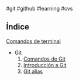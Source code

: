 #git #github #learning #cvs

## Índice

[Comandos de terminal](./Comandos%20de%20la%20terminal%20común.md)

- Git
  1. [Comandos de Git](./Git/01.%20Comandos%20de%20Git.md)
  2. [Introducción a Git](./Git/02.%20Introducción%20a%20Git.md)
  3. [Git alias](./Git/03.%20Git%20alias.md)
